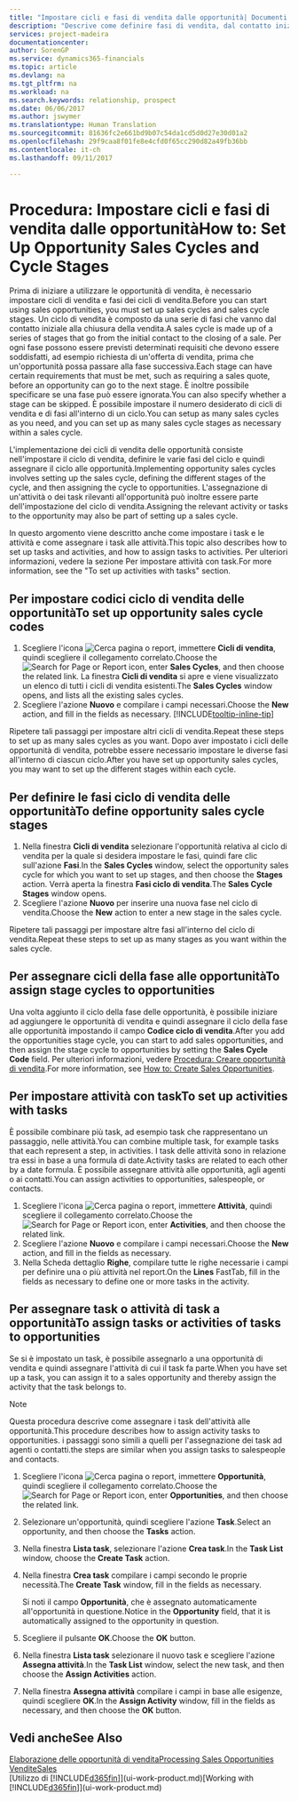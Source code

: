 ```yaml
---
title: "Impostare cicli e fasi di vendita dalle opportunità| Documenti Microsoft"
description: "Descrive come definire fasi di vendita, dal contatto iniziale alla chiusura, per creare un ciclo di vendita e assegnarlo alle opportunità in Financials."
services: project-madeira
documentationcenter: 
author: SorenGP
ms.service: dynamics365-financials
ms.topic: article
ms.devlang: na
ms.tgt_pltfrm: na
ms.workload: na
ms.search.keywords: relationship, prospect
ms.date: 06/06/2017
ms.author: jswymer
ms.translationtype: Human Translation
ms.sourcegitcommit: 81636fc2e661bd9b07c54da1cd5d0d27e30d01a2
ms.openlocfilehash: 29f9caa8f01fe8e4cfd0f65cc290d82a49fb36bb
ms.contentlocale: it-ch
ms.lasthandoff: 09/11/2017

---
```

# <a name="how-to-set-up-opportunity-sales-cycles-and-cycle-stages"></a><span data-ttu-id="3d57d-103">Procedura: Impostare cicli e fasi di vendita dalle opportunità</span><span class="sxs-lookup"><span data-stu-id="3d57d-103">How to: Set Up Opportunity Sales Cycles and Cycle Stages</span></span>
<span data-ttu-id="3d57d-104">Prima di iniziare a utilizzare le opportunità di vendita, è necessario impostare cicli di vendita e fasi dei cicli di vendita.</span><span class="sxs-lookup"><span data-stu-id="3d57d-104">Before you can start using sales opportunities, you must set up sales cycles and sales cycle stages.</span></span> <span data-ttu-id="3d57d-105">Un ciclo di vendita è composto da una serie di fasi che vanno dal contatto iniziale alla chiusura della vendita.</span><span class="sxs-lookup"><span data-stu-id="3d57d-105">A sales cycle is made up of a series of stages that go from the initial contact to the closing of a sale.</span></span> <span data-ttu-id="3d57d-106">Per ogni fase possono essere previsti determinati requisiti che devono essere soddisfatti, ad esempio richiesta di un'offerta di vendita, prima che un'opportunità possa passare alla fase successiva.</span><span class="sxs-lookup"><span data-stu-id="3d57d-106">Each stage can have certain requirements that must be met, such as requiring a sales quote, before an opportunity can go to the next stage.</span></span> <span data-ttu-id="3d57d-107">È inoltre possibile specificare se una fase può essere ignorata.</span><span class="sxs-lookup"><span data-stu-id="3d57d-107">You can also specify whether a stage can be skipped.</span></span> <span data-ttu-id="3d57d-108">È possibile impostare il numero desiderato di cicli di vendita e di fasi all'interno di un ciclo.</span><span class="sxs-lookup"><span data-stu-id="3d57d-108">You can setup as many sales cycles as you need, and you can set up as many sales cycle stages as necessary within a sales cycle.</span></span>

<span data-ttu-id="3d57d-109">L'implementazione dei cicli di vendita delle opportunità consiste nell'impostare il ciclo di vendita, definire le varie fasi del ciclo e quindi assegnare il ciclo alle opportunità.</span><span class="sxs-lookup"><span data-stu-id="3d57d-109">Implementing opportunity sales cycles involves setting up the sales cycle, defining the different stages of the cycle, and then assigning the cycle to opportunities.</span></span> <span data-ttu-id="3d57d-110">L'assegnazione di un'attività o dei task rilevanti all'opportunità può inoltre essere parte dell'impostazione del ciclo di vendita.</span><span class="sxs-lookup"><span data-stu-id="3d57d-110">Assigning the relevant activity or tasks to the opportunity may also be part of setting up a sales cycle.</span></span>

<span data-ttu-id="3d57d-111">In questo argomento viene descritto anche come impostare i task e le attività e come assegnare i task alle attività.</span><span class="sxs-lookup"><span data-stu-id="3d57d-111">This topic also describes how to set up tasks and activities, and how to assign tasks to activities.</span></span> <span data-ttu-id="3d57d-112">Per ulteriori informazioni, vedere la sezione Per impostare attività con task.</span><span class="sxs-lookup"><span data-stu-id="3d57d-112">For more information, see the "To set up activities with tasks" section.</span></span>

## <a name="to-set-up-opportunity-sales-cycle-codes"></a><span data-ttu-id="3d57d-113">Per impostare codici ciclo di vendita delle opportunità</span><span class="sxs-lookup"><span data-stu-id="3d57d-113">To set up opportunity sales cycle codes</span></span>
1. <span data-ttu-id="3d57d-114">Scegliere l'icona ![Cerca pagina o report](media/ui-search/search_small.png "icona Cerca pagina o report"), immettere **Cicli di vendita**, quindi scegliere il collegamento correlato.</span><span class="sxs-lookup"><span data-stu-id="3d57d-114">Choose the ![Search for Page or Report](media/ui-search/search_small.png "Search for Page or Report icon") icon, enter **Sales Cycles**, and then choose the related link.</span></span> <span data-ttu-id="3d57d-115">La finestra **Cicli di vendita** si apre e viene visualizzato un elenco di tutti i cicli di vendita esistenti.</span><span class="sxs-lookup"><span data-stu-id="3d57d-115">The **Sales Cycles** window opens, and lists all the existing sales cycles.</span></span>
2. <span data-ttu-id="3d57d-116">Scegliere l'azione **Nuovo** e compilare i campi necessari.</span><span class="sxs-lookup"><span data-stu-id="3d57d-116">Choose the **New** action, and fill in the fields as necessary.</span></span> [!INCLUDE[tooltip-inline-tip](includes/tooltip-inline-tip_md.md)]

<span data-ttu-id="3d57d-117">Ripetere tali passaggi per impostare altri cicli di vendita.</span><span class="sxs-lookup"><span data-stu-id="3d57d-117">Repeat these steps to set up as many sales cycles as you want.</span></span> <span data-ttu-id="3d57d-118">Dopo aver impostato i cicli delle opportunità di vendita, potrebbe essere necessario impostare le diverse fasi all'interno di ciascun ciclo.</span><span class="sxs-lookup"><span data-stu-id="3d57d-118">After you have set up opportunity sales cycles, you may want to set up the different stages within each cycle.</span></span>

## <a name="to-define-opportunity-sales-cycle-stages"></a><span data-ttu-id="3d57d-119">Per definire le fasi ciclo di vendita delle opportunità</span><span class="sxs-lookup"><span data-stu-id="3d57d-119">To define opportunity sales cycle stages</span></span>
1. <span data-ttu-id="3d57d-120">Nella finestra **Cicli di vendita** selezionare l'opportunità relativa al ciclo di vendita per la quale si desidera impostare le fasi, quindi fare clic sull'azione **Fasi**.</span><span class="sxs-lookup"><span data-stu-id="3d57d-120">In the **Sales Cycles** window, select the opportunity sales cycle for which you want to set up stages, and then choose the **Stages** action.</span></span> <span data-ttu-id="3d57d-121">Verrà aperta la finestra **Fasi ciclo di vendita**.</span><span class="sxs-lookup"><span data-stu-id="3d57d-121">The **Sales Cycle Stages** window opens.</span></span>
2. <span data-ttu-id="3d57d-122">Scegliere l'azione **Nuovo** per inserire una nuova fase nel ciclo di vendita.</span><span class="sxs-lookup"><span data-stu-id="3d57d-122">Choose the **New** action to enter a new stage in the sales cycle.</span></span>

<span data-ttu-id="3d57d-123">Ripetere tali passaggi per impostare altre fasi all'interno del ciclo di vendita.</span><span class="sxs-lookup"><span data-stu-id="3d57d-123">Repeat these steps to set up as many stages as you want within the sales cycle.</span></span>

## <a name="to-assign-stage-cycles-to-opportunities"></a><span data-ttu-id="3d57d-124">Per assegnare cicli della fase alle opportunità</span><span class="sxs-lookup"><span data-stu-id="3d57d-124">To assign stage cycles to opportunities</span></span>
<span data-ttu-id="3d57d-125">Una volta aggiunto il ciclo della fase delle opportunità, è possibile iniziare ad aggiungere le opportunità di vendita e quindi assegnare il ciclo della fase alle opportunità impostando il campo **Codice ciclo di vendita**.</span><span class="sxs-lookup"><span data-stu-id="3d57d-125">After you add the opportunities stage cycle, you can start to add sales opportunities, and then assign the stage cycle to opportunities by setting the **Sales Cycle Code** field.</span></span> <span data-ttu-id="3d57d-126">Per ulteriori informazioni, vedere [Procedura: Creare opportunità di vendita](marketing-how-create-opportunities.md).</span><span class="sxs-lookup"><span data-stu-id="3d57d-126">For more information, see [How to: Create Sales Opportunities](marketing-how-create-opportunities.md).</span></span>

## <a name="to-set-up-activities-with-tasks"></a><span data-ttu-id="3d57d-127">Per impostare attività con task</span><span class="sxs-lookup"><span data-stu-id="3d57d-127">To set up activities with tasks</span></span>
<span data-ttu-id="3d57d-128">È possibile combinare più task, ad esempio task che rappresentano un passaggio, nelle attività.</span><span class="sxs-lookup"><span data-stu-id="3d57d-128">You can combine multiple task, for example tasks that each represent a step, in activities.</span></span> <span data-ttu-id="3d57d-129">I task delle attività sono in relazione tra essi in base a una formula di date.</span><span class="sxs-lookup"><span data-stu-id="3d57d-129">Activity tasks are related to each other by a date formula.</span></span> <span data-ttu-id="3d57d-130">È possibile assegnare attività alle opportunità, agli agenti o ai contatti.</span><span class="sxs-lookup"><span data-stu-id="3d57d-130">You can assign activities to opportunities, salespeople, or contacts.</span></span>

1. <span data-ttu-id="3d57d-131">Scegliere l'icona ![Cerca pagina o report](media/ui-search/search_small.png "icona Cerca pagina o report"), immettere **Attività**, quindi scegliere il collegamento correlato.</span><span class="sxs-lookup"><span data-stu-id="3d57d-131">Choose the ![Search for Page or Report](media/ui-search/search_small.png "Search for Page or Report icon") icon, enter **Activities**, and then choose the related link.</span></span>
2. <span data-ttu-id="3d57d-132">Scegliere l'azione **Nuovo** e compilare i campi necessari.</span><span class="sxs-lookup"><span data-stu-id="3d57d-132">Choose the **New** action, and fill in the fields as necessary.</span></span>
3. <span data-ttu-id="3d57d-133">Nella Scheda dettaglio **Righe**, compilare tutte le righe necessarie i campi per definire una o più attività nel report.</span><span class="sxs-lookup"><span data-stu-id="3d57d-133">On the **Lines** FastTab, fill in the fields as necessary to define one or more tasks in the activity.</span></span>

## <a name="to-assign-tasks-or-activities-of-tasks-to-opportunities"></a><span data-ttu-id="3d57d-134">Per assegnare task o attività di task a opportunità</span><span class="sxs-lookup"><span data-stu-id="3d57d-134">To assign tasks or activities of tasks to opportunities</span></span>
<span data-ttu-id="3d57d-135">Se si è impostato un task, è possibile assegnarlo a una opportunità di vendita e quindi assegnare l'attività di cui il task fa parte.</span><span class="sxs-lookup"><span data-stu-id="3d57d-135">When you have set up a task, you can assign it to a sales opportunity and thereby assign the activity that the task belongs to.</span></span>

> [!NOTE]  
>   <span data-ttu-id="3d57d-136">Questa procedura descrive come assegnare i task dell'attività alle opportunità.</span><span class="sxs-lookup"><span data-stu-id="3d57d-136">This procedure describes how to assign activity tasks to opportunities.</span></span> <span data-ttu-id="3d57d-137">i passaggi sono simili a quelli per l'assegnazione dei task ad agenti o contatti.</span><span class="sxs-lookup"><span data-stu-id="3d57d-137">the steps are similar when you assign tasks to salespeople and contacts.</span></span>

1. <span data-ttu-id="3d57d-138">Scegliere l'icona ![Cerca pagina o report](media/ui-search/search_small.png "icona Cerca pagina o report"), immettere **Opportunità**, quindi scegliere il collegamento correlato.</span><span class="sxs-lookup"><span data-stu-id="3d57d-138">Choose the ![Search for Page or Report](media/ui-search/search_small.png "Search for Page or Report icon") icon, enter **Opportunities**, and then choose the related link.</span></span>
2. <span data-ttu-id="3d57d-139">Selezionare un'opportunità, quindi scegliere l'azione **Task**.</span><span class="sxs-lookup"><span data-stu-id="3d57d-139">Select an opportunity, and then choose the **Tasks** action.</span></span>
3. <span data-ttu-id="3d57d-140">Nella finestra **Lista task**, selezionare l'azione **Crea task**.</span><span class="sxs-lookup"><span data-stu-id="3d57d-140">In the **Task List** window, choose the **Create Task** action.</span></span>
4.  <span data-ttu-id="3d57d-141">Nella finestra **Crea task** compilare i campi secondo le proprie necessità.</span><span class="sxs-lookup"><span data-stu-id="3d57d-141">The **Create Task** window, fill in the fields as necessary.</span></span>

    <span data-ttu-id="3d57d-142">Si noti il campo **Opportunità**, che è assegnato automaticamente all'opportunità in questione.</span><span class="sxs-lookup"><span data-stu-id="3d57d-142">Notice in the **Opportunity** field, that it is automatically assigned to the opportunity in question.</span></span>
5. <span data-ttu-id="3d57d-143">Scegliere il pulsante **OK**.</span><span class="sxs-lookup"><span data-stu-id="3d57d-143">Choose the **OK** button.</span></span>
6. <span data-ttu-id="3d57d-144">Nella finestra **Lista task** selezionare il nuovo task e scegliere l'azione **Assegna attività**.</span><span class="sxs-lookup"><span data-stu-id="3d57d-144">In the **Task List** window, select the new task, and then choose the **Assign Activities** action.</span></span>
7. <span data-ttu-id="3d57d-145">Nella finestra **Assegna attività** compilare i campi in base alle esigenze, quindi scegliere **OK**.</span><span class="sxs-lookup"><span data-stu-id="3d57d-145">In the **Assign Activity** window, fill in the fields as necessary, and then choose the **OK** button.</span></span>

## <a name="see-also"></a><span data-ttu-id="3d57d-146">Vedi anche</span><span class="sxs-lookup"><span data-stu-id="3d57d-146">See Also</span></span>
[<span data-ttu-id="3d57d-147">Elaborazione delle opportunità di vendita</span><span class="sxs-lookup"><span data-stu-id="3d57d-147">Processing Sales Opportunities</span></span>](marketing-processing-sales-opportunities.md)  
[<span data-ttu-id="3d57d-148">Vendite</span><span class="sxs-lookup"><span data-stu-id="3d57d-148">Sales</span></span>](sales-manage-sales.md)  
<span data-ttu-id="3d57d-149">[Utilizzo di [!INCLUDE[d365fin](includes/d365fin_md.md)]](ui-work-product.md)</span><span class="sxs-lookup"><span data-stu-id="3d57d-149">[Working with [!INCLUDE[d365fin](includes/d365fin_md.md)]](ui-work-product.md)</span></span>

